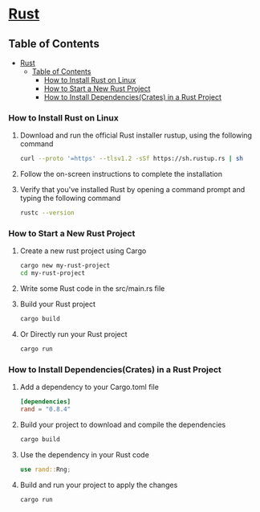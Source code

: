 # [Rust](https://www.rust-lang.org/)


## Table of Contents
- [Rust](#rust)
  - [Table of Contents](#table-of-contents)
    - [How to Install Rust on Linux](#how-to-install-rust-on-linux)
    - [How to Start a New Rust Project](#how-to-start-a-new-rust-project)
    - [How to Install Dependencies(Crates) in a Rust Project](#how-to-install-dependenciescrates-in-a-rust-project)

### How to Install Rust on Linux
1. Download and run the official Rust installer rustup, using the following command
    ```bash
    curl --proto '=https' --tlsv1.2 -sSf https://sh.rustup.rs | sh
    ```

1. Follow the on-screen instructions to complete the installation

1. Verify that you've installed Rust by opening a command prompt and typing the following command
    ```bash
    rustc --version
    ```


### How to Start a New Rust Project
1. Create a new rust project using Cargo
    ```bash
    cargo new my-rust-project
    cd my-rust-project
    ```

1. Write some Rust code in the src/main.rs file

1. Build your Rust project
    ```bash
    cargo build
    ```

1. Or Directly run your Rust project
    ```bash
    cargo run
    ```


### How to Install Dependencies(Crates) in a Rust Project
1. Add a dependency to your Cargo.toml file
    ```toml
    [dependencies]
    rand = "0.8.4"
    ```

1. Build your project to download and compile the dependencies
    ```bash
    cargo build
    ```

1. Use the dependency in your Rust code
    ```rust
    use rand::Rng;
    ```

1. Build and run your project to apply the changes
    ```bash
    cargo run
    ```
